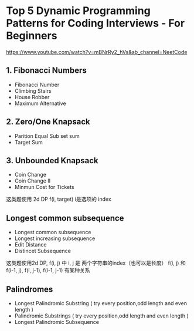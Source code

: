 # Top 5 Dynamic Programming Patterns for Coding Interviews - For Beginners
https://www.youtube.com/watch?v=mBNrRy2_hVs&ab_channel=NeetCode


## 1. Fibonacci Numbers
- Fibonacci Number
- Climbing Stairs
- House Robber
- Maximum Alternative

## 2. Zero/One Knapsack
- Parition Equal Sub set sum
- Target Sum


## 3. Unbounded Knapsack
- Coin Change
- Coin Change II
- Minmun Cost for Tickets

这类题使用 2d DP 
f(i, target)  i是选项的 index 

## Longest common subsequence
- Longest common subsequence
- Longest increasing subsequence
- Edit Distance
- Distincet Subsequence

这类题使用2d DP, 
f(i, j) 中 i, j 是 两个字符串的index（也可以是长度） 
f(i, j) 和 f(i-1, j), f(i, j-1), f(i-1, j-1) 有某种关系

## Palindromes
- Longest Palindromic Substring ( try every position,odd length and even length )   
- Palindromic Substrings ( try every position,odd length and even length )              
- Longest Palindromic Subsequence



